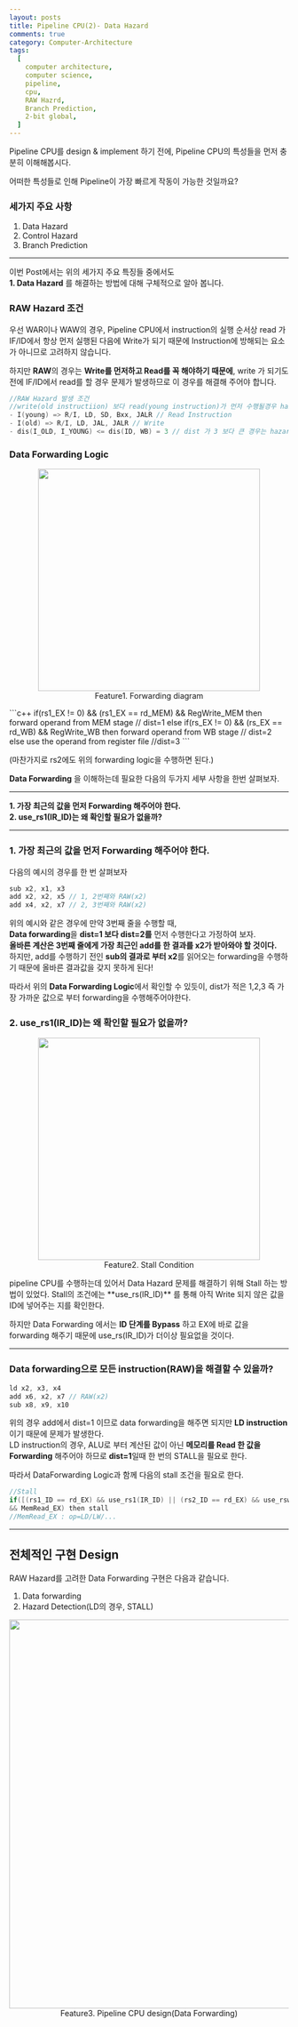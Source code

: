 ```yaml
---
layout: posts
title: Pipeline CPU(2)- Data Hazard
comments: true
category: Computer-Architecture
tags:
  [
    computer architecture,
    computer science,
    pipeline,
    cpu,
    RAW Hazrd,
    Branch Prediction,
    2-bit global,
  ]
---
```


Pipeline CPU를 design & implement 하기 전에, Pipeline CPU의 특성들을 먼저 충분히 이해해봅시다.

어떠한 특성들로 인해 Pipeline이 가장 빠르게 작동이 가능한 것일까요?

### 세가지 주요 사항

1. Data Hazard
2. Control Hazard
3. Branch Prediction

---

이번 Post에서는 위의 세가지 주요 특징들 중에서도  
**1. Data Hazard**
를 해결하는 방법에 대해 구체적으로 알아 봅니다.

### RAW Hazard 조건

우선 WAR이나 WAW의 경우, Pipeline CPU에서 instruction의 실행 순서상 read 가 IF/ID에서 항상 먼저 실행된 다음에 Write가 되기 때문에 Instruction에 방해되는 요소가 아니므로 고려하지 않습니다.

하지만 **RAW**의 경우는 **Write를 먼저하고 Read를 꼭 해야하기 때문에**, write 가 되기도 전에 IF/ID에서 read를 할 경우 문제가 발생하므로 이 경우를 해결해 주어야 합니다.

```c
//RAW Hazard 발생 조건
//write(old instructiion) 보다 read(young instruction)가 먼저 수행될경우 hazard가 발생한다.
- I(young) => R/I, LD, SD, Bxx, JALR // Read Instruction
- I(old) => R/I, LD, JAL, JALR // Write
- dis(I_OLD, I_YOUNG) <= dis(ID, WB) = 3 // dist 가 3 보다 큰 경우는 hazard가 발생하지 않으므로 3 이하인 경우만 고려
```

### Data Forwarding Logic

<p align="center">
  <img src="https://user-images.githubusercontent.com/80669616/116329894-40c7b780-a807-11eb-8e9e-7580d0685266.png" width="400"><br>Feature1. Forwarding diagram
</p>
```c++
if(rs1_EX != 0) && (rs1_EX == rd_MEM) && RegWrite_MEM then
forward operand from MEM stage // dist=1
else if(rs_EX != 0) && (rs_EX == rd_WB) && RegWrite_WB then
forward operand from WB stage // dist=2
else
use the operand from register file //dist=3
```

(마찬가지로 rs2에도 위의 forwarding logic을 수행하면 된다.)

**Data Forwarding** 을 이해하는데 필요한 다음의 두가지 세부 사항을 한번 살펴보자.

---

**1. 가장 최근의 값을 먼저 Forwarding 해주어야 한다.**  
**2. use_rs1(IR_ID)는 왜 확인할 필요가 없을까?**

---

### 1. 가장 최근의 값을 먼저 Forwarding 해주어야 한다.

다음의 예시의 경우를 한 번 살펴보자

```c
sub x2, x1, x3
add x2, x2, x5 // 1, 2번째와 RAW(x2)
add x4, x2, x7 // 2, 3번째와 RAW(x2)
```

위의 예시와 같은 경우에 만약 3번째 줄을 수행할 때,  
**Data forwarding**을 **dist=1 보다 dist=2를** 먼저 수행한다고 가정하여 보자.  
**올바른 계산은 3번째 줄에게 가장 최근인 add를 한 결과를 x2가 받아와야 할 것이다.**  
하지만, add를 수행하기 전인 **sub의 결과로 부터 x2**를 읽어오는 forwarding을 수행하기 때문에 올바른 결과값을 갖지 못하게 된다!

따라서
위의 **Data Forwarding Logic**에서 확인할 수 있듯이, dist가 적은 1,2,3 즉 가장 가까운 값으로 부터 forwarding을 수행해주어야한다.

### 2. use_rs1(IR_ID)는 왜 확인할 필요가 없을까?

<p align="center">
  <img src="https://user-images.githubusercontent.com/80669616/116332847-77a0cc00-a80d-11eb-897e-b41e4905fd52.png" width="400"><br>Feature2. Stall Condition
</p>
 pipeline CPU를 수행하는데 있어서 Data Hazard 문제를 해결하기 위해 Stall 하는 방법이 있었다.
Stall의 조건에는 **use_rs(IR_ID)** 를 통해 아직 Write 되지 않은 값을 ID에 넣어주는 지를 확인한다.

하지만 Data Forwarding 에서는 **ID 단계를 Bypass** 하고 EX에 바로 값을 forwarding 해주기 때문에 use_rs(IR_ID)가 더이상 필요없을 것이다.

---

### Data forwarding으로 모든 instruction(RAW)을 해결할 수 있을까?

```c
ld x2, x3, x4
add x6, x2, x7 // RAW(x2)
sub x8, x9, x10
```

위의 경우 add에서 dist=1 이므로 data forwarding을 해주면 되지만 **LD instruction**이기 때문에 문제가 발생한다.  
LD instruction의 경우, ALU로 부터 계산된 값이 아닌 **메모리를 Read 한 값을 Forwarding** 해주어야 하므로 **dist=1**일때 한 번의 STALL을 필요로 한다.

따라서 DataForwarding Logic과 함께 다음의 stall 조건을 필요로 한다.

```c
//Stall
if([(rs1_ID == rd_EX) && use_rs1(IR_ID) || (rs2_ID == rd_EX) && use_rsw(IR_ID)]
&& MemRead_EX) then stall
//MemRead_EX : op=LD/LW/...
```

---

## 전체적인 구현 Design

RAW Hazard를 고려한 Data Forwarding 구현은 다음과 같습니다.

1. Data forwarding
2. Hazard Detection(LD의 경우, STALL)

<p align="center">
  <img src="https://user-images.githubusercontent.com/80669616/116356232-f90c5480-a835-11eb-8979-b49dd1ad6250.png" width="700"><br>Feature3. Pipeline CPU design(Data Forwarding)
</p>
